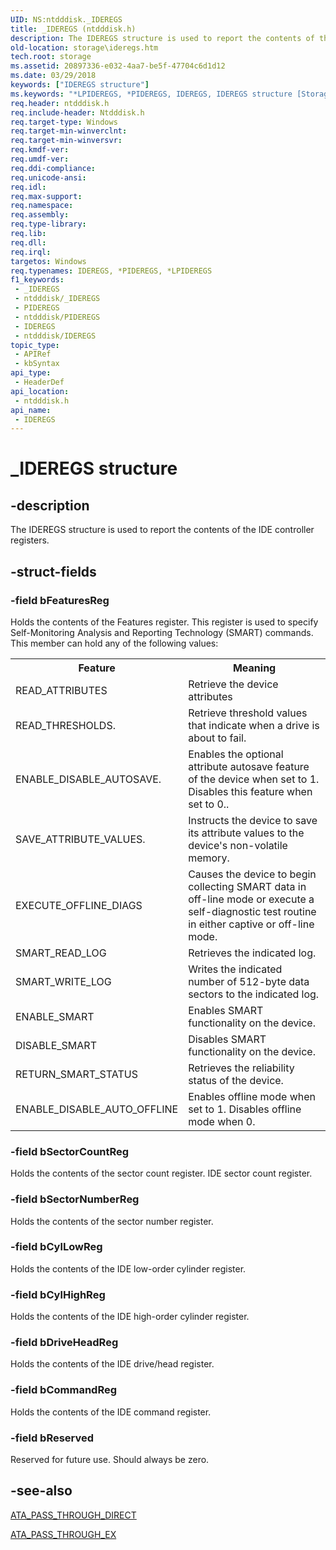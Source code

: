 ```yaml
---
UID: NS:ntdddisk._IDEREGS
title: _IDEREGS (ntdddisk.h)
description: The IDEREGS structure is used to report the contents of the IDE controller registers.
old-location: storage\ideregs.htm
tech.root: storage
ms.assetid: 20897336-e032-4aa7-be5f-47704c6d1d12
ms.date: 03/29/2018
keywords: ["IDEREGS structure"]
ms.keywords: "*LPIDEREGS, *PIDEREGS, IDEREGS, IDEREGS structure [Storage Devices], LPIDEREGS, LPIDEREGS structure pointer [Storage Devices], PIDEREGS, PIDEREGS structure pointer [Storage Devices], _IDEREGS, ntdddisk/IDEREGS, ntdddisk/LPIDEREGS, ntdddisk/PIDEREGS, storage.ideregs, structs-IDE_aeab294c-9363-4207-bbcb-d9d442ab5c92.xml"
req.header: ntdddisk.h
req.include-header: Ntdddisk.h
req.target-type: Windows
req.target-min-winverclnt: 
req.target-min-winversvr: 
req.kmdf-ver: 
req.umdf-ver: 
req.ddi-compliance: 
req.unicode-ansi: 
req.idl: 
req.max-support: 
req.namespace: 
req.assembly: 
req.type-library: 
req.lib: 
req.dll: 
req.irql: 
targetos: Windows
req.typenames: IDEREGS, *PIDEREGS, *LPIDEREGS
f1_keywords:
 - _IDEREGS
 - ntdddisk/_IDEREGS
 - PIDEREGS
 - ntdddisk/PIDEREGS
 - IDEREGS
 - ntdddisk/IDEREGS
topic_type:
 - APIRef
 - kbSyntax
api_type:
 - HeaderDef
api_location:
 - ntdddisk.h
api_name:
 - IDEREGS
---
```


# _IDEREGS structure


## -description

The IDEREGS structure is used to report the contents of the IDE controller registers.

## -struct-fields

### -field bFeaturesReg

Holds the contents of the Features register. This register is used to specify Self-Monitoring Analysis and Reporting Technology (SMART) commands. This member can hold any of the following values:

<table>
<tr>
<th>Feature</th>
<th>Meaning</th>
</tr>
<tr>
<td>
READ_ATTRIBUTES

</td>
<td>
Retrieve the device attributes

</td>
</tr>
<tr>
<td>
READ_THRESHOLDS.

</td>
<td>
Retrieve threshold values that indicate when a drive is about to fail.

</td>
</tr>
<tr>
<td>
ENABLE_DISABLE_AUTOSAVE.

</td>
<td>
Enables the optional attribute autosave feature of the device when set to 1. Disables this feature when set to 0..

</td>
</tr>
<tr>
<td>
SAVE_ATTRIBUTE_VALUES.

</td>
<td>
Instructs the device to save its attribute values to the device's non-volatile memory.

</td>
</tr>
<tr>
<td>
EXECUTE_OFFLINE_DIAGS

</td>
<td>
Causes the device to begin collecting SMART data in off-line mode or execute a self-diagnostic test routine in either captive or off-line mode.

</td>
</tr>
<tr>
<td>
SMART_READ_LOG

</td>
<td>
Retrieves the indicated log.

</td>
</tr>
<tr>
<td>
SMART_WRITE_LOG

</td>
<td>
Writes the  indicated number of 512-byte data sectors to the indicated log.

</td>
</tr>
<tr>
<td>
ENABLE_SMART

</td>
<td>
Enables SMART functionality on the device.

</td>
</tr>
<tr>
<td>
DISABLE_SMART

</td>
<td>
Disables SMART functionality on the device.

</td>
</tr>
<tr>
<td>
RETURN_SMART_STATUS

</td>
<td>
Retrieves the reliability status of the device.

</td>
</tr>
<tr>
<td>
ENABLE_DISABLE_AUTO_OFFLINE

</td>
<td>
Enables offline mode when set to 1. Disables offline mode when 0.

</td>
</tr>
</table>

### -field bSectorCountReg

Holds the contents of the sector count register. IDE sector count register.

### -field bSectorNumberReg

Holds the contents of the sector number register.

### -field bCylLowReg

Holds the contents of the IDE low-order cylinder register.

### -field bCylHighReg

Holds the contents of the IDE high-order cylinder register.

### -field bDriveHeadReg

Holds the contents of the IDE drive/head register.

### -field bCommandReg

Holds the contents of the IDE command register.

### -field bReserved

Reserved for future use. Should always be zero.

## -see-also

<a href="/windows-hardware/drivers/ddi/ntddscsi/ns-ntddscsi-_ata_pass_through_direct">ATA_PASS_THROUGH_DIRECT</a>



<a href="/windows-hardware/drivers/ddi/ntddscsi/ns-ntddscsi-_ata_pass_through_ex">ATA_PASS_THROUGH_EX</a>